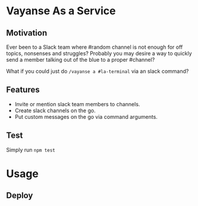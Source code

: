 # Vayanse As a Service

## Motivation

Ever been to a Slack team where #random channel is not enough for off topics, nonsenses and struggles? Probably you may desire a way to quickly send a member talking out of the blue to a proper #channel?

What if you could just do `/vayanse a #la-terminal` via an slack command?

## Features

* Invite or mention slack team members to channels.
* Create slack channels on the go.
* Put custom messages on the go via command arguments.

## Test

Simply run `npm test`

# Usage

## Deploy
